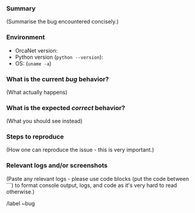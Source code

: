 <!---
Please read this!

Before opening a new issue, make sure to skim through the documentation
at http://ml.pages.km3net.de/OrcaNet
--->

### Summary

(Summarise the bug encountered concisely.)

### Environment

- OrcaNet version:
- Python version (`python --version`):
- OS: (`uname -a`)

### What is the current *bug* behavior?

(What actually happens)

### What is the expected *correct* behavior?

(What you should see instead)

### Steps to reproduce

(How one can reproduce the issue - this is very important.)

### Relevant logs and/or screenshots

(Paste any relevant logs - please use code blocks (put the code between ```) to format console output, logs, and code as it's very hard to read otherwise.)

/label ~bug
